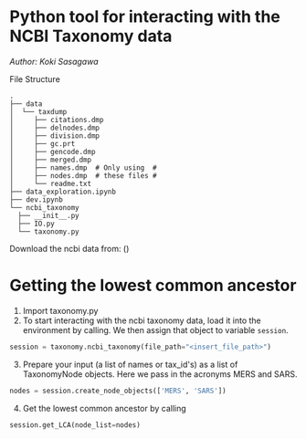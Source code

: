 # Python tool for interacting with the NCBI Taxonomy data

_Author: Koki Sasagawa_

File Structure

    .
    ├── data
    │  └── taxdump
    │     ├── citations.dmp
    │     ├── delnodes.dmp
    │     ├── division.dmp
    │     ├── gc.prt
    │     ├── gencode.dmp
    │     ├── merged.dmp
    │     ├── names.dmp  # Only using  #
    │     ├── nodes.dmp  # these files #
    │     └── readme.txt
    ├── data_exploration.ipynb
    ├── dev.ipynb
    └── ncbi_taxonomy
      ├── __init__.py
      ├── IO.py
      └── taxonomy.py

Download the ncbi data from: ()

# Getting the lowest common ancestor

1.  Import taxonomy.py
2.  To start interacting with the ncbi taxonomy data, load it into the environment  by calling. We then assign that object to variable `session`.

```python
session = taxonomy.ncbi_taxonomy(file_path="<insert_file_path>")
```

3.  Prepare your input (a list of names or tax_id's) as a list of TaxonomyNode objects. Here we pass in the acronyms MERS and SARS.

```python
nodes = session.create_node_objects(['MERS', 'SARS'])
```

4.  Get the lowest common ancestor by calling 

```python
session.get_LCA(node_list=nodes)
```
